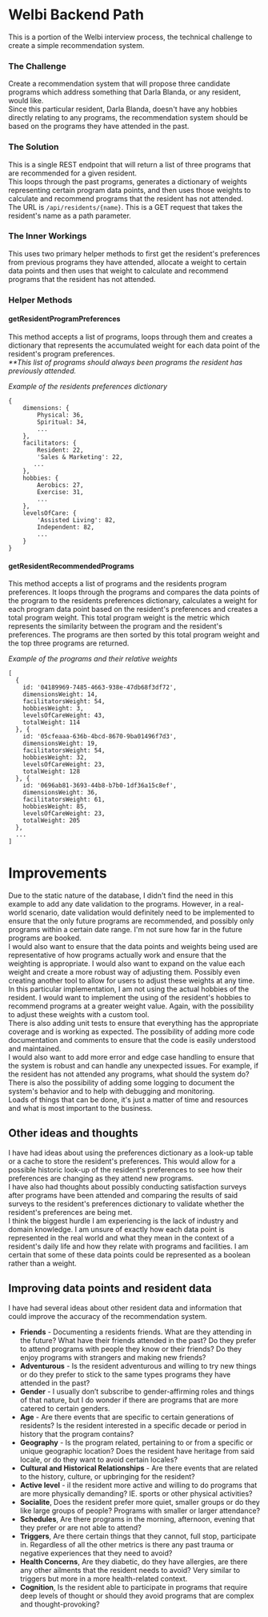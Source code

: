 # Welbi Backend Path

 This is a portion of the Welbi interview process, the technical challenge to create a simple recommendation system.

### The Challenge

Create a recommendation system that will propose three candidate programs which address something that Darla Blanda, or any resident, would like. <br>
Since this particular resident, Darla Blanda, doesn't have any hobbies directly relating to any programs, the recommendation system should be based on the programs they have attended in the past.

### The Solution

This is a single REST endpoint that will return a list of three programs that are recommended for a given resident. <br>
This loops through the past programs, generates a dictionary of weights representing certain program data points, and then uses those weights to calculate and recommend programs that the resident has not attended.  <br>
The URL is `/api/residents/{name}`. This is a GET request that takes the resident's name as a path parameter.

### The Inner Workings

This uses two primary helper methods to first get the resident's preferences from previous programs they have attended, allocate a weight to certain data points and then uses that weight to calculate and recommend programs that the resident has not attended.

### Helper Methods

#### getResidentProgramPreferences

This method accepts a list of programs, loops through them and creates a dictionary that represents the accumulated weight for each data point of the resident's program preferences.  <br>
_**This list of programs should always been programs the resident has previously attended._

_Example of the residents preferences dictionary_
```
{
    dimensions: {
        Physical: 36,
        Spiritual: 34,
        ...
    },
    facilitators: {
        Resident: 22,
        'Sales & Marketing': 22,
       ... 
    },
    hobbies: {
        Aerobics: 27,
        Exercise: 31,
        ...
    },
    levelsOfCare: {
        'Assisted Living': 82,
        Independent: 82,
        ...
    }
}
```

#### getResidentRecommendedPrograms

This method accepts a list of programs and the residents program preferences. It loops through the programs and compares the data points of the program to the residents preferences dictionary, calculates a weight for each program data point based on the resident's preferences and creates a total program weight. This total program weight is the metric which represents the similarity between the program and the resident's preferences. The programs are then sorted by this total program weight and the top three programs are returned.

_Example of the programs and their relative weights_
```
[
  {
    id: '04189969-7485-4663-938e-47db68f3df72',
    dimensionsWeight: 14,
    facilitatorsWeight: 54,
    hobbiesWeight: 3,
    levelsOfCareWeight: 43,
    totalWeight: 114
  }, {
    id: '05cfeaaa-636b-4bcd-8670-9ba01496f7d3',
    dimensionsWeight: 19,
    facilitatorsWeight: 54,
    hobbiesWeight: 32,
    levelsOfCareWeight: 23,
    totalWeight: 128
  }, {
    id: '0696ab81-3693-44b8-b7b0-1df36a15c8ef',
    dimensionsWeight: 36,
    facilitatorsWeight: 61,
    hobbiesWeight: 85,
    levelsOfCareWeight: 23,
    totalWeight: 205
  },
  ...
]
```


# Improvements

Due to the static nature of the database, I didn't find the need in this example to add any date validation to the programs. However, in a real-world scenario, date validation would definitely need to be implemented to ensure that the only future programs are recommended, and possibly only programs within a certain date range. I'm not sure how far in the future programs are booked.<br>
I would also want to ensure that the data points and weights being used are representative of how programs actually work and ensure that the weighting is appropriate. I would also want to expand on the value each weight and create a more robust way of adjusting them. Possibly even creating another tool to allow for users to adjust these weights at any time.<br>
In this particular implementation, I am not using the actual hobbies of the resident. I would want to implement the using of the resident's hobbies to recommend programs at a greater weight value. Again, with the possibility to adjust these weights with a custom tool. <br>
There is also adding unit tests to ensure that everything has the appropriate coverage and is working as expected. The possibility of adding more code documentation and comments to ensure that the code is easily understood and maintained. <br>
I would also want to add more error and edge case handling to ensure that the system is robust and can handle any unexpected issues. For example, if the resident has not attended any programs, what should the system do? <br>
There is also the possibility of adding some logging to document the system's behavior and to help with debugging and monitoring. <br>
Loads of things that can be done, it's just a matter of time and resources and what is most important to the business. <br>

## Other ideas and thoughts

I have had ideas about using the preferences dictionary as a look-up table or a cache to store the resident's preferences. This would allow for a possible historic look-up of the resident's preferences to see how their preferences are changing as they attend new programs. <br>
I have also had thoughts about possibly conducting satisfaction surveys after programs have been attended and comparing the results of said surveys to the resident's preferences dictionary to validate whether the resident's preferences are being met. <br>
I think the biggest hurdle I am experiencing is the lack of industry and domain knowledge. I am unsure of exactly how each data point is represented in the real world and what they mean in the context of a resident's daily life and how they relate with programs and facilities. I am certain that some of these data points could be represented as a boolean rather than a weight.<br>

## Improving data points and resident data

I have had several ideas about other resident data and information that could improve the accuracy of the recommendation system. <br>

- **Friends** - Documenting a residents friends. What are they attending in the future? What have their friends attended in the past? Do they prefer to attend programs with people they know or their friends? Do they enjoy programs with strangers and making new friends?
- **Adventurous** - Is the resident adventurous and willing to try new things or do they prefer to stick to the same types programs they have attended in the past?
- **Gender** - I usually don’t subscribe to gender-affirming roles and things of that nature, but I do wonder if there are programs that are more catered to certain genders.
- **Age** - Are there events that are specific to certain generations of residents? Is the resident interested in a specific decade or period in history that the program contains?
- **Geography** - Is the program related, pertaining to or from a specific or unique geographic location? Does the resident have heritage from said locale, or do they want to avoid certain locales?
- **Cultural and Historical Relationships** - Are there events that are related to the history, culture, or upbringing for the resident?
- **Active level** - iI the resident more active and willing to do programs that are more physically demanding? IE. sports or other physical activities?
- **Socialite**, Does the resident prefer more quiet, smaller groups or do they like large groups of people? Programs with smaller or larger attendance?
- **Schedules**, Are there programs in the morning, afternoon, evening that they prefer or are not able to attend?
- **Triggers**, Are there certain things that they cannot, full stop, participate in. Regardless of all the other metrics is there any past trauma or negative experiences that they need to avoid?
- **Health Concerns**, Are they diabetic, do they have allergies, are there any other ailments that the resident needs to avoid? Very similar to triggers but more in a more health-related context.
- **Cognition**, Is the resident able to participate in programs that require deep levels of thought or should they avoid programs that are complex and thought-provoking?